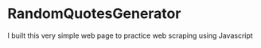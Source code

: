 # RandomQuotesGenerator
I built this very simple web page to practice web scraping using Javascript
